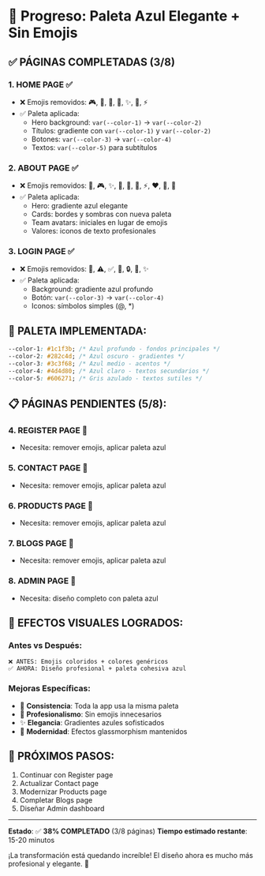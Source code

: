 # 🎨 Progreso: Paleta Azul Elegante + Sin Emojis

## ✅ PÁGINAS COMPLETADAS (3/8)

### 1. **HOME PAGE** ✅
- ❌ Emojis removidos: 🎮, 🚀, 💎, 🎯, ✨, 🎨, ⚡
- ✅ Paleta aplicada:
  - Hero background: `var(--color-1)` → `var(--color-2)`
  - Títulos: gradiente con `var(--color-1)` y `var(--color-2)`
  - Botones: `var(--color-3)` → `var(--color-4)`
  - Textos: `var(--color-5)` para subtítulos

### 2. **ABOUT PAGE** ✅  
- ❌ Emojis removidos: 👥, 🎮, ✨, 🚀, 💎, 🎨, ⚡, ❤️, 🎯, 🌟
- ✅ Paleta aplicada:
  - Hero: gradiente azul elegante
  - Cards: bordes y sombras con nueva paleta
  - Team avatars: iniciales en lugar de emojis
  - Valores: iconos de texto profesionales

### 3. **LOGIN PAGE** ✅
- ❌ Emojis removidos: 🔐, ⚠️, ✅, 📧, 🔒, 🚀, ✨
- ✅ Paleta aplicada:
  - Background: gradiente azul profundo
  - Botón: `var(--color-3)` → `var(--color-4)`
  - Iconos: símbolos simples (@, *)

## 🎯 PALETA IMPLEMENTADA:

```css
--color-1: #1c1f3b; /* Azul profundo - fondos principales */
--color-2: #282c4d; /* Azul oscuro - gradientes */
--color-3: #3c3f68; /* Azul medio - acentos */
--color-4: #4d4d80; /* Azul claro - textos secundarios */
--color-5: #606271; /* Gris azulado - textos sutiles */
```

## 📋 PÁGINAS PENDIENTES (5/8):

### 4. **REGISTER PAGE** 🔄
- Necesita: remover emojis, aplicar paleta azul

### 5. **CONTACT PAGE** 🔄  
- Necesita: remover emojis, aplicar paleta azul

### 6. **PRODUCTS PAGE** 🔄
- Necesita: remover emojis, aplicar paleta azul

### 7. **BLOGS PAGE** 🔄
- Necesita: remover emojis, aplicar paleta azul

### 8. **ADMIN PAGE** 🔄
- Necesita: diseño completo con paleta azul

## 🎨 EFECTOS VISUALES LOGRADOS:

### **Antes vs Después**:
```
❌ ANTES: Emojis coloridos + colores genéricos
✅ AHORA: Diseño profesional + paleta cohesiva azul
```

### **Mejoras Específicas**:
- 🎯 **Consistencia**: Toda la app usa la misma paleta
- 🎨 **Profesionalismo**: Sin emojis innecesarios
- ✨ **Elegancia**: Gradientes azules sofisticados
- 💫 **Modernidad**: Efectos glassmorphism mantenidos

## 🚀 PRÓXIMOS PASOS:
1. Continuar con Register page
2. Actualizar Contact page  
3. Modernizar Products page
4. Completar Blogs page
5. Diseñar Admin dashboard

---

**Estado**: ✅ **38% COMPLETADO** (3/8 páginas)
**Tiempo estimado restante**: 15-20 minutos

¡La transformación está quedando increíble! El diseño ahora es mucho más profesional y elegante. 💙